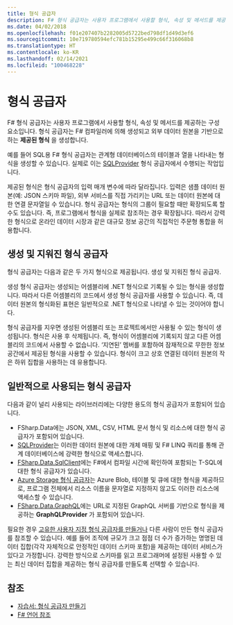```yaml
---
title: 형식 공급자
description: F# 형식 공급자는 사용자 프로그램에서 사용할 형식, 속성 및 메서드를 제공하는 구성 요소인 이유를 알아봅니다.
ms.date: 04/02/2018
ms.openlocfilehash: f01e207407b2282005d5722bed798df1d49d3ef6
ms.sourcegitcommit: 10e719780594efc781b15295e499c66f316068b8
ms.translationtype: HT
ms.contentlocale: ko-KR
ms.lasthandoff: 02/14/2021
ms.locfileid: "100468228"
---
```

# <a name="type-providers"></a>형식 공급자

F# 형식 공급자는 사용자 프로그램에서 사용할 형식, 속성 및 메서드를 제공하는 구성 요소입니다. 형식 공급자는 F# 컴파일러에 의해 생성되고 외부 데이터 원본을 기반으로 하는 **제공된 형식** 을 생성합니다.

예를 들어 SQL용 F# 형식 공급자는 관계형 데이터베이스의 테이블과 열을 나타내는 형식을 생성할 수 있습니다. 실제로 이는 [SQLProvider](https://fsprojects.github.io/SQLProvider/) 형식 공급자에서 수행되는 작업입니다.

제공된 형식은 형식 공급자의 입력 매개 변수에 따라 달라집니다. 입력은 샘플 데이터 원본(예: JSON 스키마 파일), 외부 서비스를 직접 가리키는 URL 또는 데이터 원본에 대한 연결 문자열일 수 있습니다. 형식 공급자는 형식의 그룹이 필요할 때만 확장되도록 할 수도 있습니다. 즉, 프로그램에서 형식을 실제로 참조하는 경우 확장됩니다. 따라서 강력한 형식으로 온라인 데이터 시장과 같은 대규모 정보 공간의 직접적인 주문형 통합을 허용합니다.

## <a name="generative-and-erased-type-providers"></a>생성 및 지워진 형식 공급자

형식 공급자는 다음과 같은 두 가지 형식으로 제공됩니다. 생성 및 지워진 형식 공급자.

생성 형식 공급자는 생성되는 어셈블리에 .NET 형식으로 기록될 수 있는 형식을 생성합니다. 따라서 다른 어셈블리의 코드에서 생성 형식 공급자를 사용할 수 있습니다. 즉, 데이터 원본의 형식화된 표현은 일반적으로 .NET 형식으로 나타낼 수 있는 것이어야 합니다.

형식 공급자를 지우면 생성된 어셈블리 또는 프로젝트에서만 사용될 수 있는 형식이 생성됩니다. 형식은 사용 후 삭제됩니다. 즉, 형식이 어셈블리에 기록되지 않고 다른 어셈블리의 코드에서 사용할 수 없습니다. ‘지연된’ 멤버를 포함하여 잠재적으로 무한한 정보 공간에서 제공된 형식을 사용할 수 있습니다. 형식이 크고 상호 연결된 데이터 원본의 작은 하위 집합을 사용하는 데 유용합니다.

## <a name="commonly-used-type-providers"></a>일반적으로 사용되는 형식 공급자

다음과 같이 널리 사용되는 라이브러리에는 다양한 용도의 형식 공급자가 포함되어 있습니다.

- FSharp.Data에는 JSON, XML, CSV, HTML 문서 형식 및 리소스에 대한 형식 공급자가 포함되어 있습니다.
- [SQLProvider](https://fsprojects.github.io/SQLProvider/)는 이러한 데이터 원본에 대한 개체 매핑 및 F# LINQ 쿼리를 통해 관계 데이터베이스에 강력한 형식으로 액세스합니다.
- [FSharp.Data.SqlClient](https://fsprojects.github.io/FSharp.Data.SqlClient/)에는 F#에서 컴파일 시간에 확인하여 포함되는 T-SQL에 대한 형식 공급자가 있습니다.
- [Azure Storage 형식 공급자](https://fsprojects.github.io/AzureStorageTypeProvider/)는 Azure Blob, 테이블 및 큐에 대한 형식을 제공하므로, 프로그램 전체에서 리소스 이름을 문자열로 지정하지 않고도 이러한 리소스에 액세스할 수 있습니다.
- [FSharp.Data.GraphQL](https://fsprojects.github.io/FSharp.Data.GraphQL/index.html)에는 URL로 지정된 GraphQL 서버를 기반으로 형식을 제공하는 **GraphQLProvider** 가 포함되어 있습니다.

필요한 경우 [고유한 사용자 지정 형식 공급자를 만들거나](creating-a-type-provider.md) 다른 사람이 만든 형식 공급자를 참조할 수 있습니다. 예를 들어 조직에 규모가 크고 점점 더 수가 증가하는 명명된 데이터 집합(각각 자체적으로 안정적인 데이터 스키마 포함)을 제공하는 데이터 서비스가 있다고 가정합니다. 강력한 방식으로 스키마를 읽고 프로그래머에 설정된 사용할 수 있는 최신 데이터 집합을 제공하는 형식 공급자를 만들도록 선택할 수 있습니다.

## <a name="see-also"></a>참조

- [자습서: 형식 공급자 만들기](creating-a-type-provider.md)
- [F# 언어 참조](../../language-reference/index.md)
